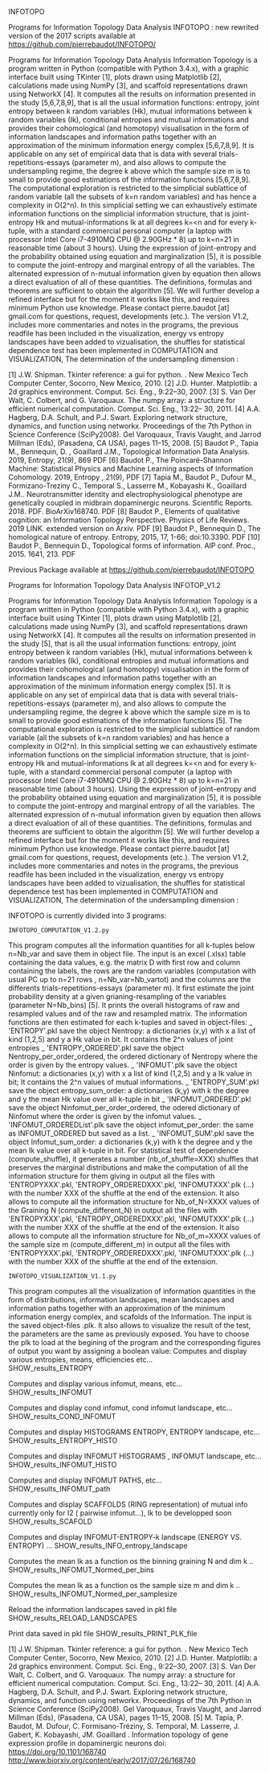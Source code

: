 INFOTOPO

Programs for Information Topology Data Analysis INFOTOPO : new rewrited version of the 2017 scripts available at https://github.com/pierrebaudot/INFOTOPO/
 
Programs for Information Topology Data Analysis Information Topology is a program written in Python (compatible with Python 3.4.x), with a graphic interface built using TKinter [1], plots drawn using Matplotlib [2], calculations made using NumPy [3], and scaffold representations drawn using NetworkX [4]. It computes all the results on information presented in the study [5,6,7,8,9], that is all the usual information functions: entropy, joint entropy between k random variables (Hk), mutual informations between k random variables (Ik), conditional entropies and mutual informations and provides their cohomological (and homotopy) visualisation in the form of information landscapes and information paths together with an approximation of the minimum information energy complex [5,6,7,8,9]. It is applicable on any set of empirical data that is data with several trials-repetitions-essays (parameter m), and also allows to compute the undersampling regime, the degree k above which the sample size m is to small to provide good estimations of the information functions [5,6,7,8,9]. The computational exploration is restricted to the simplicial sublattice of random variable (all the subsets of k=n random variables) and has hence a complexity in O(2^n). In this simplicial setting we can exhaustively estimate information functions on the simplicial information structure, that is joint-entropy Hk and mutual-informations Ik at all degrees k=<n and for every k-tuple, with a standard commercial personal computer (a laptop with processor Intel Core i7-4910MQ CPU @ 2.90GHz * 8) up to k=n=21 in reasonable time (about 3 hours). Using the expression of joint-entropy and the probability obtained using equation and marginalization [5], it is possible to compute the joint-entropy and marginal entropy of all the variables. The alternated expression of n-mutual information given by equation then allows a direct evaluation of all of these quantities. The definitions, formulas and theorems are sufficient to obtain the algorithm [5]. We will further develop a refined interface but for the moment it works like this, and requires minimum Python use knowledge. Please contact pierre.baudot [at] gmail.com for questions, request, developments (etc.). The version V1.2, includes more commentaries and notes in the programs, the previous readfile has been included in the visualization, energy vs entropy landscapes have been added to vizualisation, the shuffles for statistical dependence test has been implemented in COMPUTATION and VISUALIZATION, The determination of the undersampling dimension :



[1] J.W. Shipman. Tkinter reference: a gui for python. . New Mexico Tech Computer Center, Socorro, New Mexico, 2010. 
[2] J.D. Hunter. Matplotlib: a 2d graphics environment. Comput. Sci. Eng., 9:22–30, 2007. 
[3] S. Van Der Walt, C. Colbert, and G. Varoquaux. The numpy array: a structure for efficient numerical computation. Comput. Sci. Eng., 13:22– 30, 2011. [4] A.A. Hagberg, D.A. Schult, and P.J. Swart. Exploring network structure, dynamics, and function using networkx. Proceedings of the 7th Python in Science Conference (SciPy2008). Gel Varoquaux, Travis Vaught, and Jarrod Millman (Eds), (Pasadena, CA USA), pages 11–15, 2008. 
[5] Baudot P., Tapia M., Bennequin, D. , Goaillard J.M., Topological Information Data Analysis. 2019, Entropy, 21(9), 869    PDF
[6] Baudot P., The Poincaré-Shannon Machine: Statistical Physics and Machine Learning aspects of Information Cohomology. 2019, Entropy , 21(9),  PDF
[7] Tapia M., Baudot P., Dufour M., Formizano-Treziny C., Temporal S., Lasserre M., Kobayashi K., Goaillard J.M.. Neurotransmitter identity and electrophysiological phenotype are genetically coupled in midbrain dopaminergic neurons. Scientific Reports. 2018. PDF. BioArXiv168740. PDF
[8] Baudot P., Elements of qualitative cognition: an Information Topology Perspective. Physics of Life Reviews. 2019 LINK. extended version on Arxiv. PDF
[9] Baudot P., Bennequin D., The homological nature of entropy. Entropy, 2015, 17, 1-66; doi:10.3390. PDF
[10] Baudot P., Bennequin D., Topological forms of information. AIP conf. Proc., 2015. 1641, 213. PDF









Previous Package available at https://github.com/pierrebaudot/INFOTOPO 

Programs for Information Topology Data Analysis
INFOTOP_V1.2

Programs for Information Topology Data Analysis Information Topology is a program written in Python (compatible with Python 3.4.x), with a graphic interface built using TKinter [1], plots drawn using Matplotlib [2], calculations made using NumPy [3], and scaffold representations drawn using NetworkX [4]. It computes all the results on information presented in the study [5], that is all the usual information functions: entropy, joint entropy between k random variables (Hk), mutual informations between k random variables (Ik), conditional entropies and mutual informations and provides their cohomological (and homotopy) visualisation in the form of information landscapes and information paths together with an approximation of the minimum information energy complex [5]. It is applicable on any set of empirical data that is data with several trials-repetitions-essays (parameter m), and also allows to compute the undersampling regime, the degree k above which the sample size m is to small to provide good estimations of the information functions [5]. The computational exploration is restricted to the simplicial sublattice of random variable (all the subsets of k=n random variables) and has hence a complexity in O(2^n). In this simplicial setting we can exhaustively estimate information functions on the simplicial information structure, that is joint-entropy Hk and mutual-informations Ik at all degrees k=<n and for every k-tuple, with a standard commercial personal computer (a laptop with processor Intel Core i7-4910MQ CPU @ 2.90GHz * 8) up to k=n=21 in reasonable time (about 3 hours). Using the expression of joint-entropy and the probability obtained using equation and marginalization [5], it is possible to compute the joint-entropy and marginal entropy of all the variables. The alternated expression of n-mutual information given by equation then allows a direct evaluation of all of these quantities. The definitions, formulas and theorems are sufficient to obtain the algorithm [5]. We will further develop a refined interface but for the moment it works like this, and requires minimum Python use knowledge. Please contact pierre.baudot [at] gmail.com for questions, request, developments (etc.). The version V1.2, includes more commentaries and notes in the programs, the previous readfile has been included in the visualization, energy vs entropy landscapes have been added to vizualisation, the shuffles for statistical dependence test has been implemented in COMPUTATION and VISUALIZATION, The determination of the undersampling dimension :

INFOTOPO is currently divided into 3 programs:

    INFOTOPO_COMPUTATION_V1.2.py 
This program computes all the information quantities for all k-tuples below n=Nb_var and save them in object file. The input is an excel (.xlsx) table containing the data values, e.g. the matrix D with first row and column containing the labels, the rows are the random variables (computation with usual PC up to n=21 rows , n=Nb_var=Nb_vartot) and the columns are the differents trials-repetitions-essays (parameter m). It first estimate the joint probability density at a given grianing-resampling of the variables (parameter N=Nb_bins) [5]. It prints the overall histograms of raw and resampled values and of the raw and resampled matrix. The information functions are then estimated for each k-tuples and saved in object-files: _ 'ENTROPY'.pkl save the object Nentropy: a dictionaries (x,y) with x a list of kind (1,2,5) and y a Hk value in bit. It contains the 2^n values of joint entropies _ 'ENTROPY_ORDERED'.pkl save the object Nentropy_per_order_ordered, the ordered dictionary of Nentropy where the order is given by the entropy values. _ 'INFOMUT'.plk save the object Ninfomut: a dictionaries (x,y) with x a list of kind (1,2,5) and y a Ik value in bit; It contains the 2^n values of mutual informations. _ 'ENTROPY_SUM'.pkl save the object entropy_sum_order: a dictionaries (k,y) with k the degree and y the mean Hk value over all k-tuple in bit _ 'INFOMUT_ORDERED'.pkl save the object Ninfomut_per_order_ordered, the odered dictionary of Ninfomut where the order is given by the infomut values. _ 'INFOMUT_ORDEREDList'.plk save the object infomut_per_order: the same as INFOMUT_ORDERED but saved as a list. _ 'INFOMUT_SUM'.pkl save the object Infomut_sum_order: a dictionaries (k,y) with k the degree and y the mean Ik value over all k-tuple in bit.
For statistical test of dependence (compute_shuffle), it generates a number (nb_of_shuffle=XXX) shuffles that preserves the marginal distributions and make the computation of all the information structure for them giving in output all the files with 'ENTROPYXXX'.pkl, 'ENTROPY_ORDEREDXXX'.pkl, 'INFOMUTXXX'.plk (...) with the number XXX of the shuffle at the end of the extension. 
It also allows to compute all the information structure  for Nb_of_N=XXXX values of the Graining N (compute_different_N) in output all the files with 'ENTROPYXXX'.pkl, 'ENTROPY_ORDEREDXXX'.pkl, 'INFOMUTXXX'.plk (...) with the number XXX of the shuffle at the end of the extension. 
It also allows to compute all the information structure  for Nb_of_m=XXXX values of the sample size m (compute_different_m) in output all the files with 'ENTROPYXXX'.pkl, 'ENTROPY_ORDEREDXXX'.pkl, 'INFOMUTXXX'.plk (...) with the number XXX of the shuffle at the end of the extension. 


    INFOTOPO_VISUALIZATION_V1.1.py 
This program computes all the visualization of information quantities in the form of distributions, information landscapes, mean landscapes and information paths together with an approximation of the minimum information energy complex, and scafolds of the Information. The input is the saved object-files .plk. It also allows to visualize the result of the test, the parameters are the same as previously exposed. You have to choose the plk to load at the begining of the program and the corresponding figures of output you want by assigning a boolean value:
Computes and display various entropies, means,  efficiencies etc...    
SHOW_results_ENTROPY 

Computes and display various infomut, means, etc...    
SHOW_results_INFOMUT 

Computes and display cond infomut, cond infomut landscape, etc... 
SHOW_results_COND_INFOMUT 

Computes and display HISTOGRAMS ENTROPY, ENTROPY landscape, etc...
SHOW_results_ENTROPY_HISTO 

Computes and display INFOMUT HISTOGRAMS , INFOMUT landscape, etc...
SHOW_results_INFOMUT_HISTO 

Computes and display INFOMUT PATHS, etc...
SHOW_results_INFOMUT_path

Computes and display SCAFFOLDS (RING representation) of mutual info
currently only for I2 ( pairwise infomut...), Ik to be developped soon
SHOW_results_SCAFOLD 

Computes and display INFOMUT-ENTROPY-k landscape (ENERGY VS. ENTROPY) ...
SHOW_results_INFO_entropy_landscape

Computes the mean Ik as a function os the binning graining N and dim k ..
SHOW_results_INFOMUT_Normed_per_bins

Computes the mean Ik as a function os the sample size m and dim k ..
SHOW_results_INFOMUT_Normed_per_samplesize 

Reload the information landscapes saved in pkl file
SHOW_results_RELOAD_LANDSCAPES 

Print data saved in pkl file
SHOW_results_PRINT_PLK_file  



[1] J.W. Shipman. Tkinter reference: a gui for python. . New Mexico Tech Computer Center, Socorro, New Mexico, 2010. [2] J.D. Hunter. Matplotlib: a 2d graphics environment. Comput. Sci. Eng., 9:22–30, 2007. [3] S. Van Der Walt, C. Colbert, and G. Varoquaux. The numpy array: a structure for efficient numerical computation. Comput. Sci. Eng., 13:22– 30, 2011. [4] A.A. Hagberg, D.A. Schult, and P.J. Swart. Exploring network structure, dynamics, and function using networkx. Proceedings of the 7th Python in Science Conference (SciPy2008). Gel Varoquaux, Travis Vaught, and Jarrod Millman (Eds), (Pasadena, CA USA), pages 11–15, 2008. [5] M. Tapia, P. Baudot, M. Dufour, C. Formisano-Tréziny, S. Temporal, M. Lasserre, J. Gabert, K. Kobayashi, JM. Goaillard . Information topology of gene expression profile in dopaminergic neurons doi: https://doi.org/10.1101/168740 http://www.biorxiv.org/content/early/2017/07/26/168740